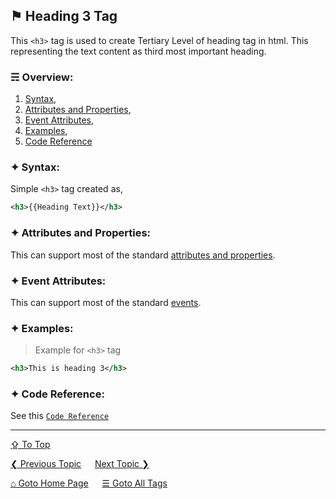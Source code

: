 ## &#9873; Heading 3 Tag
This `<h3>` tag is used to create Tertiary Level of heading tag in html. This representing the text content as third most important heading.

### &#9780; Overview:
1. [Syntax](#-syntax),
2. [Attributes and Properties](#-attributes-and-properties),
3. [Event Attributes](#-event-attributes),
4. [Examples](#-examples),
5. [Code Reference](#-code-reference)

### &#10022; Syntax:
Simple `<h3>` tag created as, 
```xml
<h3>{{Heading Text}}</h3>
```

### &#10022; Attributes and Properties:
This can support most of the standard [attributes and properties](../docs/attributes-and-properties.md).

### &#10022; Event Attributes:
This can support most of the standard [events](../docs/events.md).

### &#10022; Examples:
> Example for `<h3>` tag
```xml
<h3>This is heading 3</h3>
```

### &#10022; Code Reference:
See this [`Code Reference`](../code/h3-tag.html)

---
[&#8682; To Top](#-heading-3-tag)

[&#10094; Previous Topic](./h2-tag.md) &emsp; [Next Topic &#10095;](./h4-tag.md)

[&#8962; Goto Home Page](../README.md) &emsp; [&#9776; Goto All Tags](../all-tags.md)